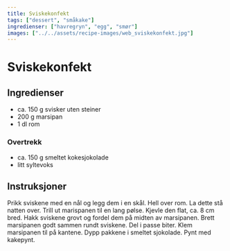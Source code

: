 ```yaml
---
title: Sviskekonfekt
tags: ["dessert", "småkake"]
ingredienser: ["havregryn", "egg", "smør"]
images: ["../../assets/recipe-images/web_sviskekonfekt.jpg"]
---
```


# Sviskekonfekt

## Ingredienser

- ca. 150 g svisker uten steiner
- 200 g marsipan
- 1 dl rom

### Overtrekk

- ca. 150 g smeltet kokesjokolade
- litt syltevoks

## Instruksjoner

Prikk sviskene med en nål og legg dem i en skål. Hell over rom. La dette stå natten over. Trill ut marispanen til en lang pølse. Kjevle den flat, ca. 8 cm bred. Hakk sviskene grovt og fordel dem på midten av marsipanen. Brett marsipanen godt sammen rundt sviskene. Del i passe biter. Klem marsipanen til på kantene. Dypp pakkene i smeltet sjokolade. Pynt med kakepynt.
